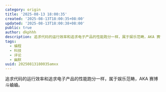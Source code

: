 ```yaml
---
category: origin
title: '2025-08-13 18:00:35'
created: '2025-08-13T18:00:35+08:00'
updated: '2025-08-13T18:00:38+08:00'
public: true
author: dkphhh
description: 追求代码的运行效率和追求电子产品的性能跑分一样，属于娱乐范畴，AKA 赛博斗蛐蛐……
tags:
  - 编程
  - 科技
  - 评论
  - 幽默
uuid: 20250813180035amxx
---
```


追求代码的运行效率和追求电子产品的性能跑分一样，属于娱乐范畴，AKA 赛博斗蛐蛐。
